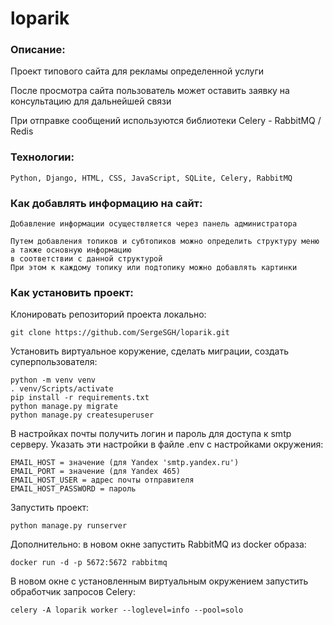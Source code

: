 # loparik
### Описание:
Проект типового сайта для рекламы определенной услуги

После просмотра сайта пользователь может оставить заявку на консультацию
для дальнейшей связи

При отправке сообщений используются библиотеки Celery - RabbitMQ / Redis

### Технологии:
```
Python, Django, HTML, CSS, JavaScript, SQLite, Celery, RabbitMQ
```

### Как добавлять информацию на сайт:
```
Добавление информации осуществляется через панель администратора
```
```
Путем добавления топиков и субтопиков можно определить структуру меню а также основную информацию
в соответствии с данной структурой
При этом к каждому топику или подтопику можно добавлять картинки
```
### Как установить проект:

Клонировать репозиторий проекта локально:
```
git clone https://github.com/SergeSGH/loparik.git
```
Установить виртуальное коружение, сделать миграции, создать суперпользователя:
```
python -m venv venv
. venv/Scripts/activate
pip install -r requirements.txt
python manage.py migrate
python manage.py createsuperuser
```
В настройках почты получить логин и пароль для доступа к smtp серверу.
Указать эти настройки в файле .env c настройками окружения:
```
EMAIL_HOST = значение (для Yandex 'smtp.yandex.ru')
EMAIL_PORT = значение (для Yandex 465)
EMAIL_HOST_USER = адрес почты отправителя
EMAIL_HOST_PASSWORD = пароль
```
Запустить проект:
```
python manage.py runserver
```
Дополнительно:
в новом окне запустить RabbitMQ из docker образа:
```
docker run -d -p 5672:5672 rabbitmq
```
В новом окне с установленным виртуальным окружением запустить обработчик запросов Celery:
```
celery -A loparik worker --loglevel=info --pool=solo
```
